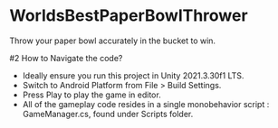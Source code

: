 # WorldsBestPaperBowlThrower
Throw your paper bowl accurately in the bucket to win.

#2 How to Navigate the code?
- Ideally ensure you run this project in Unity 2021.3.30f1 LTS.
- Switch to Android Platform from File > Build Settings.
- Press Play to play the game in editor.
- All of the gameplay code resides in a single monobehavior script : GameManager.cs, found under Scripts folder.  